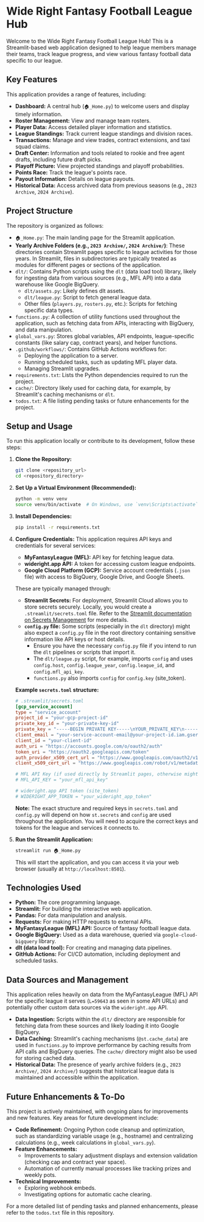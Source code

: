 # Wide Right Fantasy Football League Hub

Welcome to the Wide Right Fantasy Football League Hub! This is a Streamlit-based web application designed to help league members manage their teams, track league progress, and view various fantasy football data specific to our league.

## Key Features

This application provides a range of features, including:

*   **Dashboard:** A central hub (`🏠_Home.py`) to welcome users and display timely information.
*   **Roster Management:** View and manage team rosters.
*   **Player Data:** Access detailed player information and statistics.
*   **League Standings:** Track current league standings and division races.
*   **Transactions:** Manage and view trades, contract extensions, and taxi squad claims.
*   **Draft Center:** Information and tools related to rookie and free agent drafts, including future draft picks.
*   **Playoff Picture:** View projected standings and playoff probabilities.
*   **Points Race:** Track the league's points race.
*   **Payout Information:** Details on league payouts.
*   **Historical Data:** Access archived data from previous seasons (e.g., `2023 Archive`, `2024 Archive`).

## Project Structure

The repository is organized as follows:

*   `🏠_Home.py`: The main landing page for the Streamlit application.
*   **Yearly Archive Folders (e.g., `2023 Archive/`, `2024 Archive/`)**: These directories contain Streamlit pages specific to league activities for those years. In Streamlit, files in subdirectories are typically treated as modules for different pages or sections of the application.
*   `dlt/`: Contains Python scripts using the `dlt` (data load tool) library, likely for ingesting data from various sources (e.g., MFL API) into a data warehouse like Google BigQuery.
    *   `dlt/assets.py`: Likely defines dlt assets.
    *   `dlt/league.py`: Script to fetch general league data.
    *   Other files (`players.py`, `rosters.py`, etc.): Scripts for fetching specific data types.
*   `functions.py`: A collection of utility functions used throughout the application, such as fetching data from APIs, interacting with BigQuery, and data manipulation.
*   `global_vars.py`: Stores global variables, API endpoints, league-specific constants (like salary cap, contract years), and helper functions.
*   `.github/workflows/`: Contains GitHub Actions workflows for:
    *   Deploying the application to a server.
    *   Running scheduled tasks, such as updating MFL player data.
    *   Managing Streamlit upgrades.
*   `requirements.txt`: Lists the Python dependencies required to run the project.
*   `cache/`: Directory likely used for caching data, for example, by Streamlit's caching mechanisms or `dlt`.
*   `todos.txt`: A file listing pending tasks or future enhancements for the project.

## Setup and Usage

To run this application locally or contribute to its development, follow these steps:

1.  **Clone the Repository:**
    ```bash
    git clone <repository_url>
    cd <repository_directory>
    ```

2.  **Set Up a Virtual Environment (Recommended):**
    ```bash
    python -m venv venv
    source venv/bin/activate  # On Windows, use `venv\Scripts\activate`
    ```

3.  **Install Dependencies:**
    ```bash
    pip install -r requirements.txt
    ```

4.  **Configure Credentials:**
    This application requires API keys and credentials for several services:
    *   **MyFantasyLeague (MFL):** API key for fetching league data.
    *   **wideright.app API:** A token for accessing custom league endpoints.
    *   **Google Cloud Platform (GCP):** Service account credentials (`.json` file) with access to BigQuery, Google Drive, and Google Sheets.

    These are typically managed through:
    *   **Streamlit Secrets:** For deployment, Streamlit Cloud allows you to store secrets securely. Locally, you would create a `.streamlit/secrets.toml` file. Refer to the [Streamlit documentation on Secrets Management](https://docs.streamlit.io/deploy/streamlit-community-cloud/deploy-your-app/secrets-management) for more details.
    *   **`config.py` file:** Some scripts (especially in the `dlt` directory) might also expect a `config.py` file in the root directory containing sensitive information like API keys or host details.
        *   Ensure you have the necessary `config.py` file if you intend to run the `dlt` pipelines or scripts that import it.
        *   The `dlt/league.py` script, for example, imports `config` and uses `config.host`, `config.league_year`, `config.league_id`, and `config.mfl_api_key`.
        *   `functions.py` also imports `config` for `config.key` (site_token).

    **Example `secrets.toml` structure:**
    ```toml
    # .streamlit/secrets.toml
    [gcp_service_account]
    type = "service_account"
    project_id = "your-gcp-project-id"
    private_key_id = "your-private-key-id"
    private_key = "-----BEGIN PRIVATE KEY-----\nYOUR_PRIVATE_KEY\n-----END PRIVATE KEY-----\n"
    client_email = "your-service-account-email@your-project-id.iam.gserviceaccount.com"
    client_id = "your-client-id"
    auth_uri = "https://accounts.google.com/o/oauth2/auth"
    token_uri = "https://oauth2.googleapis.com/token"
    auth_provider_x509_cert_url = "https://www.googleapis.com/oauth2/v1/certs"
    client_x509_cert_url = "https://www.googleapis.com/robot/v1/metadata/x509/your-service-account-email%40your-project-id.iam.gserviceaccount.com"

    # MFL API Key (if used directly by Streamlit pages, otherwise might be in config.py)
    # MFL_API_KEY = "your_mfl_api_key"

    # wideright.app API token (site_token)
    # WIDERIGHT_APP_TOKEN = "your_wideright_app_token"
    ```
    **Note:** The exact structure and required keys in `secrets.toml` and `config.py` will depend on how `st.secrets` and `config` are used throughout the application. You will need to acquire the correct keys and tokens for the league and services it connects to.

5.  **Run the Streamlit Application:**
    ```bash
    streamlit run 🏠_Home.py
    ```
    This will start the application, and you can access it via your web browser (usually at `http://localhost:8501`).

## Technologies Used

*   **Python:** The core programming language.
*   **Streamlit:** For building the interactive web application.
*   **Pandas:** For data manipulation and analysis.
*   **Requests:** For making HTTP requests to external APIs.
*   **MyFantasyLeague (MFL) API:** Source of fantasy football league data.
*   **Google BigQuery:** Used as a data warehouse, queried via `google-cloud-bigquery` library.
*   **dlt (data load tool):** For creating and managing data pipelines.
*   **GitHub Actions:** For CI/CD automation, including deployment and scheduled tasks.

## Data Sources and Management

This application relies heavily on data from the MyFantasyLeague (MFL) API for the specific league it serves (`L=59643` as seen in some API URLs) and potentially other custom data sources via the `wideright.app` API.

*   **Data Ingestion:** Scripts within the `dlt/` directory are responsible for fetching data from these sources and likely loading it into Google BigQuery.
*   **Data Caching:** Streamlit's caching mechanisms (`@st.cache_data`) are used in `functions.py` to improve performance by caching results from API calls and BigQuery queries. The `cache/` directory might also be used for storing cached data.
*   **Historical Data:** The presence of yearly archive folders (e.g., `2023 Archive/`, `2024 Archive/`) suggests that historical league data is maintained and accessible within the application.

## Future Enhancements & To-Do

This project is actively maintained, with ongoing plans for improvements and new features. Key areas for future development include:

*   **Code Refinement:** Ongoing Python code cleanup and optimization, such as standardizing variable usage (e.g., hostname) and centralizing calculations (e.g., week calculations in `global_vars.py`).
*   **Feature Enhancements:**
    *   Improvements to salary adjustment displays and extension validation (checking cap and contract year space).
    *   Automation of currently manual processes like tracking prizes and weekly pots.
*   **Technical Improvements:**
    *   Exploring webhook embeds.
    *   Investigating options for automatic cache clearing.

For a more detailed list of pending tasks and planned enhancements, please refer to the `todos.txt` file in this repository.
